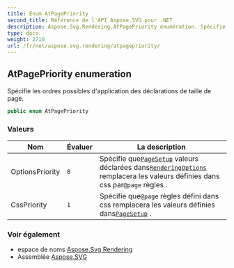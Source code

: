 ```yaml
---
title: Enum AtPagePriority
second_title: Référence de l'API Aspose.SVG pour .NET
description: Aspose.Svg.Rendering.AtPagePriority énumération. Spécifie les ordres possibles dapplication des déclarations de taille de page.
type: docs
weight: 2710
url: /fr/net/aspose.svg.rendering/atpagepriority/
---
```

## AtPagePriority enumeration

Spécifie les ordres possibles d'application des déclarations de taille de page.

```csharp
public enum AtPagePriority
```

### Valeurs

| Nom | Évaluer | La description |
| --- | --- | --- |
| OptionsPriority | `0` | Spécifie que[`PageSetup`](../pagesetup/) valeurs déclarées dans[`RenderingOptions`](../renderingoptions/) remplacera les valeurs définies dans css par`@page` règles . |
| CssPriority | `1` | Spécifie que`@page` règles défini dans css remplacera les valeurs définies dans[`PageSetup`](../pagesetup/) . |

### Voir également

* espace de noms [Aspose.Svg.Rendering](../../aspose.svg.rendering/)
* Assemblée [Aspose.SVG](../../)


